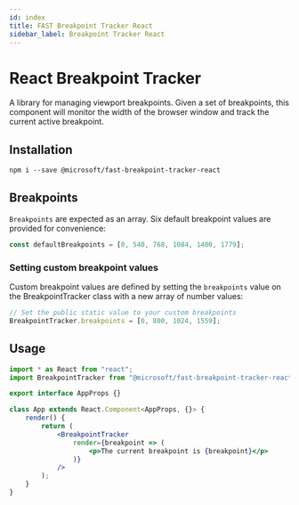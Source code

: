 ```yaml
---
id: index
title: FAST Breakpoint Tracker React
sidebar_label: Breakpoint Tracker React
---
```


# React Breakpoint Tracker

A library for managing viewport breakpoints. Given a set of breakpoints, this component will monitor the width of the browser window and track the current active breakpoint.

## Installation

`npm i --save @microsoft/fast-breakpoint-tracker-react`

## Breakpoints

`Breakpoints` are expected as an array. Six default breakpoint values are provided for convenience:

```jsx
const defaultBreakpoints = [0, 540, 768, 1084, 1400, 1779];
```

### Setting custom breakpoint values

Custom breakpoint values are defined by setting the `breakpoints` value on the BreakpointTracker class with a new array of number values:

```jsx
// Set the public static value to your custom breakpoints
BreakpointTracker.breakpoints = [0, 800, 1024, 1559];
```

## Usage

```jsx
import * as React from "react";
import BreakpointTracker from "@microsoft/fast-breakpoint-tracker-react";

export interface AppProps {}

class App extends React.Component<AppProps, {}> {
    render() {
        return (
            <BreakpointTracker
                render={breakpoint => (
                    <p>The current breakpoint is {breakpoint}</p>
                )}
            />
        );
    }
}
```